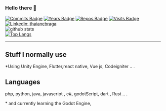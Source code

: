 ### Hello there 👋 


[![Commits Badge](https://badges.pufler.dev/commits/monthly/pholoshos)](https://badges.pufler.dev)
[![Years Badge](https://badges.pufler.dev/years/pholoshos)](https://badges.pufler.dev)
[![Repos Badge](https://badges.pufler.dev/repos/pholoshos)](https://badges.pufler.dev)
[![Visits Badge](https://badges.pufler.dev/visits/pholoshos/pholoshos)](https://badges.pufler.dev)
[![Linkedin: thaianebraga](https://img.shields.io/badge/-LinkedIn-blue?style=flat-square&logo=Linkedin&logoColor=white&link=https://www.linkedin.com/in/pholosho-seloane-938971180/)](https://www.linkedin.com/in/pholosho-seloane-938971180/)
<br>
![github stats](https://github-readme-stats.vercel.app/api?username=pholoshos&show_icons=true&theme=default)
<br>
[![Top Langs](https://github-readme-stats.vercel.app/api/top-langs/?username=pholoshos&layout=compact)](https://github.com/pholoshos/github-readme-stats)
<hr>
<h2>Stuff I normally use</h2>
<p>*Using Unity Engine, Flutter,react native, Vue js, Codeigniter .. .</p>
<h2>Languages</h2>
<p>php, python, java, javascript , c#, godotScript, dart , Rust ..  .</p>
<p>* and currently learning the Godot Engine, </p>


